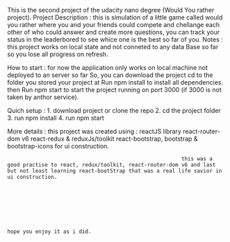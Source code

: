 This is the second project of the udacity nano degree (Would You rather project).
Project Description :
this is simulation of a little game called would you rather where you and your friends could compete and chellange each other of who could answer and create more questions, you can track your status in the leaderbored to see whice one is the best so far of you.
Notes :
this project works on local state and not conneted to any data Base so far so you lose all progress on refresh.

How to start :
for now the application only works on local machine not deployed to an server so far
So, you can download the project
cd to the folder you stored your project at
Run npm install to install all dependencies.
then Run npm start to start the project running on port 3000 (if 3000 is not taken by anthor service).

Quich setup : 1. download project or clone the repo 2. cd the project folder 3. run npm install 4. run npm start

More details :
this project was created using :
reactJS library
react-router-dom v6
react-redux & reduxJs/toolkit
react-bootstrap, bootstrap & bootstrap-icons for ui construction.

                                                            this was a good practise to react, redux/toolkit, react-router-dom v6 and last but not least learning react-bootStrap that was a real life savior in ui construction.







                                                                            hope you enjoy it as i did.
